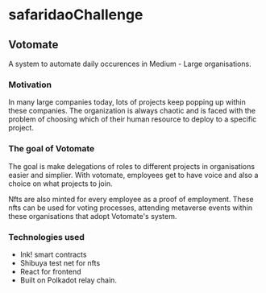# safaridaoChallenge

## Votomate
A system to automate daily occurences in Medium - Large organisations.

### Motivation

In many large companies today, lots of projects keep popping up within these companies. 
The organization is always chaotic and is faced with the problem of choosing which of their human resource to deploy to a specific project.

### The goal of Votomate
The goal is make delegations of roles to different projects in organisations easier and simplier.
With votomate, employees get to have voice and also a choice on what projects to join.

Nfts are also minted for every employee as a proof of employment. 
These nfts can be used for voting processes, attending metaverse events within these organisations that adopt Votomate's system.

### Technologies used
- Ink! smart contracts
- Shibuya test net for nfts
- React for frontend
- Built on Polkadot relay chain.



